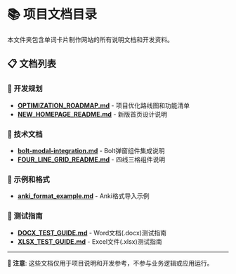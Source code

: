# 📚 项目文档目录

本文件夹包含单词卡片制作网站的所有说明文档和开发资料。

## 📋 文档列表

### 🚀 开发规划
- **[OPTIMIZATION_ROADMAP.md](./OPTIMIZATION_ROADMAP.md)** - 项目优化路线图和功能清单
- **[NEW_HOMEPAGE_README.md](./NEW_HOMEPAGE_README.md)** - 新版首页设计说明

### 🔧 技术文档  
- **[bolt-modal-integration.md](./bolt-modal-integration.md)** - Bolt弹窗组件集成说明
- **[FOUR_LINE_GRID_README.md](./FOUR_LINE_GRID_README.md)** - 四线三格组件说明

### 📖 示例和格式
- **[anki_format_example.md](./anki_format_example.md)** - Anki格式导入示例

### 🧪 测试指南
- **[DOCX_TEST_GUIDE.md](./DOCX_TEST_GUIDE.md)** - Word文档(.docx)测试指南
- **[XLSX_TEST_GUIDE.md](./XLSX_TEST_GUIDE.md)** - Excel文件(.xlsx)测试指南

---

**📌 注意**: 这些文档仅用于项目说明和开发参考，不参与业务逻辑或应用运行。 